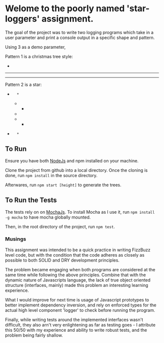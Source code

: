# Welome to the poorly named 'star-loggers' assignment.

The goal of the project was to write two logging programs which take in a user parameter and 
print a console output in a specific shape and pattern. 

Using 3 as a demo parameter, 

Pattern 1 is a christmas tree style:
  
  *
 ***
*****

Pattern 2 is a star:

*       *
  *   *
    *
  *   *
*       *


## To Run
Ensure you have both [NodeJs](https://nodejs.org/en/) and npm installed on your machine.


Clone the project from github into a local directory. Once the cloning is done, run
`npm install` 
in the source directory.

Afterwares, run 
`npm start [height]` to generate the trees.


## To Run the Tests
The tests rely on on [MochaJs](https://mochajs.org/). 
To install Mocha as I use it, run `npm install -g mocha` to have mocha globally mounted.

Then, in the root directory of the project, run
`npm test`.


### Musings

This assignment was intended to be a quick practice in writing FizzBuzz level code, but 
with the condition that the code adheres as closely as possible to both SOLID and DRY
development principles.

The problem became engaging when both programs are considered at the same time while
following the above principles. Combine that with the dynamic nature of Javascripts
language, the lack of true object oriented structure (interfaces, mainly) made this problem
an interesting learning experience.

What I would improve for next time is usage of Javascript prototypes to better implement 
dependency inversion, and rely on enforced types for the actual high level component 'logger' 
to check before running the program.

Finally, while writing tests around the implemented interfaces wasn't difficult, they also
arn't very enlightening as far as testing goes - I attribute this 50/50 with my experience and
ability to write robust tests, and the problem being fairly shallow. 